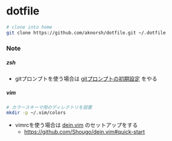 # dotfile
```sh
# clone into home
git clone https://github.com/aknorsh/dotfile.git ~/.dotfile
```

### Note

##### zsh
- gitプロンプトを使う場合は [gitプロンプトの初期設定](https://github.com/woefe/git-prompt.zsh#manual-installation) をやる

##### vim
```sh
# カラースキーマ用のディレクトリを設置
mkdir -p ~/.vim/colors
```
- vimrcを使う場合は [dein.vim](https://github.com/Shougo/dein.vim) のセットアップをする
    - https://github.com/Shougo/dein.vim#quick-start
